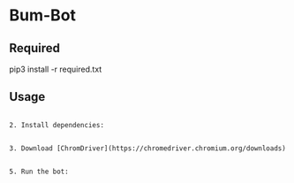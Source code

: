 # Bum-Bot

## Required
pip3 install -r required.txt


## Usage

   ```

2. Install dependencies:


3. Download [ChromDriver](https://chromedriver.chromium.org/downloads) 


5. Run the bot:
 
